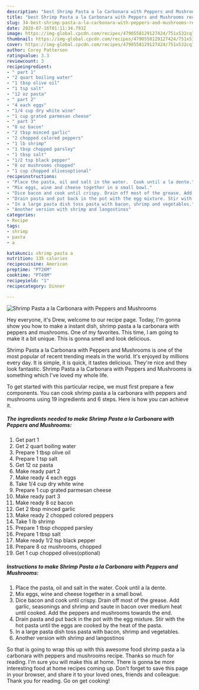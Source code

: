 ```yaml
---
description: "best Shrimp Pasta a la Carbonara with Peppers and Mushrooms recipes ever | how to make good Shrimp Pasta a la Carbonara with Peppers and Mushrooms"
title: "best Shrimp Pasta a la Carbonara with Peppers and Mushrooms recipes ever | how to make good Shrimp Pasta a la Carbonara with Peppers and Mushrooms"
slug: 34-best-shrimp-pasta-a-la-carbonara-with-peppers-and-mushrooms-recipes-ever-how-to-make-good-shrimp-pasta-a-la-carbonara-with-peppers-and-mushrooms
date: 2020-07-16T01:11:34.793Z
image: https://img-global.cpcdn.com/recipes/4790558129127424/751x532cq70/shrimp-pasta-a-la-carbonara-with-peppers-and-mushrooms-recipe-main-photo.jpg
thumbnail: https://img-global.cpcdn.com/recipes/4790558129127424/751x532cq70/shrimp-pasta-a-la-carbonara-with-peppers-and-mushrooms-recipe-main-photo.jpg
cover: https://img-global.cpcdn.com/recipes/4790558129127424/751x532cq70/shrimp-pasta-a-la-carbonara-with-peppers-and-mushrooms-recipe-main-photo.jpg
author: Corey Patterson
ratingvalue: 3.3
reviewcount: 3
recipeingredient:
- " part 1"
- "2 quart boiling water"
- "1 tbsp olive oil"
- "1 tsp salt"
- "12 oz pasta"
- " part 2"
- "4 each eggs"
- "1/4 cup dry white wine"
- "1 cup grated parmesan cheese"
- " part 3"
- "8 oz bacon"
- "2 tbsp minced garlic"
- "2 chopped colored peppers"
- "1 lb shrimp"
- "1 tbsp chopped parsley"
- "1 tbsp salt"
- "1/2 tsp black pepper"
- "8 oz mushrooms chopped"
- "1 cup chopped olivesoptional"
recipeinstructions:
- "Place the pasta, oil and salt in the water.  Cook until a la dente."
- "Mix eggs, wine and cheese together in a small bowl."
- "Dice bacon and cook until crispy. Drain off most of the grease. Add garlic, seasonings and shrimp and saute in bacon over medium heat until cooked. Add the peppers and  mushrooms towards the end."
- "Drain pasta and put back in the pot with the egg mixture. Stir with the hot pasta until the eggs are cooked by the heat of the pasta."
- "In a large pasta dish toss pasta with bacon, shrimp and vegetables."
- "Another version with shrimp and langostinos"
categories:
- Recipe
tags:
- shrimp
- pasta
- a

katakunci: shrimp pasta a 
nutrition: 135 calories
recipecuisine: American
preptime: "PT26M"
cooktime: "PT49M"
recipeyield: "1"
recipecategory: Dinner

---
```



![Shrimp Pasta a la Carbonara with Peppers and Mushrooms](https://img-global.cpcdn.com/recipes/4790558129127424/751x532cq70/shrimp-pasta-a-la-carbonara-with-peppers-and-mushrooms-recipe-main-photo.jpg)

Hey everyone, it's Drew, welcome to our recipe page. Today, I'm gonna show you how to make a instant dish, shrimp pasta a la carbonara with peppers and mushrooms. One of my favorites. This time, I am going to make it a bit unique. This is gonna smell and look delicious.

Shrimp Pasta a la Carbonara with Peppers and Mushrooms is one of the most popular of recent trending meals in the world. It's enjoyed by millions every day. It is simple, it is quick, it tastes delicious. They're nice and they look fantastic. Shrimp Pasta a la Carbonara with Peppers and Mushrooms is something which I've loved my whole life.




To get started with this particular recipe, we must first prepare a few components. You can cook shrimp pasta a la carbonara with peppers and mushrooms using 19 ingredients and 6 steps. Here is how you can achieve it.

<!--inarticleads1-->

##### The ingredients needed to make Shrimp Pasta a la Carbonara with Peppers and Mushrooms:

1. Get  part 1
1. Get 2 quart boiling water
1. Prepare 1 tbsp olive oil
1. Prepare 1 tsp salt
1. Get 12 oz pasta
1. Make ready  part 2
1. Make ready 4 each eggs
1. Take 1/4 cup dry white wine
1. Prepare 1 cup grated parmesan cheese
1. Make ready  part 3
1. Make ready 8 oz bacon
1. Get 2 tbsp minced garlic
1. Make ready 2 chopped colored peppers
1. Take 1 lb shrimp
1. Prepare 1 tbsp chopped parsley
1. Prepare 1 tbsp salt
1. Make ready 1/2 tsp black pepper
1. Prepare 8 oz mushrooms, chopped
1. Get 1 cup chopped olives(optional)




<!--inarticleads2-->

##### Instructions to make Shrimp Pasta a la Carbonara with Peppers and Mushrooms:

1. Place the pasta, oil and salt in the water.  Cook until a la dente.
1. Mix eggs, wine and cheese together in a small bowl.
1. Dice bacon and cook until crispy. Drain off most of the grease. Add garlic, seasonings and shrimp and saute in bacon over medium heat until cooked. Add the peppers and  mushrooms towards the end.
1. Drain pasta and put back in the pot with the egg mixture. Stir with the hot pasta until the eggs are cooked by the heat of the pasta.
1. In a large pasta dish toss pasta with bacon, shrimp and vegetables.
1. Another version with shrimp and langostinos




So that is going to wrap this up with this awesome food shrimp pasta a la carbonara with peppers and mushrooms recipe. Thanks so much for reading. I'm sure you will make this at home. There is gonna be more interesting food at home recipes coming up. Don't forget to save this page in your browser, and share it to your loved ones, friends and colleague. Thank you for reading. Go on get cooking!

